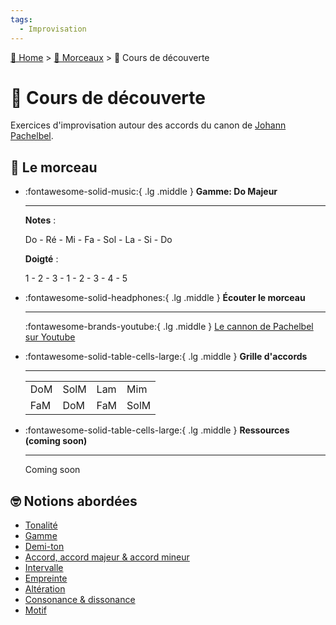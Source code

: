 ```yaml
---
tags:
  - Improvisation
---
```


[🏡 Home](../index.md) > [🎹 Morceaux](index.md) > 🎹 Cours de découverte

# 🎹 Cours de découverte

Exercices d'improvisation autour des accords du canon de [Johann Pachelbel](https://fr.wikipedia.org/wiki/Johann_Pachelbel).

## 🎼 Le morceau

<div class="grid cards" markdown>

-   :fontawesome-solid-music:{ .lg .middle } __Gamme: Do Majeur__

    ---

    __Notes__ :

    Do - Ré - Mi - Fa - Sol - La - Si - Do

    __Doigté__ :

    1 - 2 - 3 - 1 - 2 - 3 - 4 - 5

-   :fontawesome-solid-headphones:{ .lg .middle } __Écouter le morceau__

    ---

    :fontawesome-brands-youtube:{ .lg .middle } [Le cannon de Pachelbel sur Youtube](https://www.youtube.com/watch?v=9nX_ReyaetE)

-   :fontawesome-solid-table-cells-large:{ .lg .middle } __Grille d'accords__

    ---

    |     |      |     |      |
    |-----|------|-----|------|
    | DoM | SolM | Lam | Mim  |
    | FaM | DoM  | FaM | SolM |

-   :fontawesome-solid-table-cells-large:{ .lg .middle } __Ressources (coming soon)__

    ---

    Coming soon

</div>


## 🤓 Notions abordées

- [Tonalité](../glossaire.md#tonalite)
- [Gamme](../glossaire.md#gamme)
- [Demi-ton](../glossaire.md#demi-ton)
- [Accord, accord majeur & accord mineur](../glossaire.md#accord)
- [Intervalle](../glossaire.md#intervalle)
- [Empreinte](../glossaire.md#empreinte)
- [Altération](../glossaire.md#alteration)
- [Consonance & dissonance](../glossaire.md#consonance-et-dissonance)
- [Motif](../glossaire.md#motif-mélodico-rythmique)


